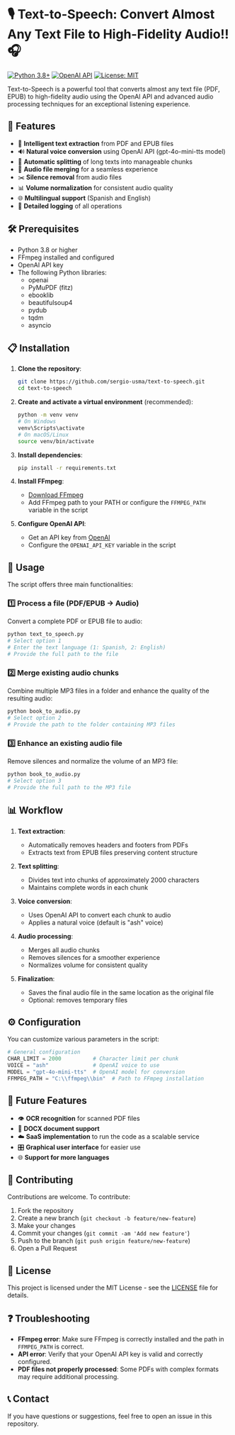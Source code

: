 # 🎙️ Text-to-Speech: Convert Almost Any Text File to High-Fidelity Audio!! 🎧

[![Python 3.8+](https://img.shields.io/badge/python-3.8+-blue.svg)](https://www.python.org/downloads/)
[![OpenAI API](https://img.shields.io/badge/OpenAI-API-green.svg)](https://openai.com/blog/openai-api)
[![License: MIT](https://img.shields.io/badge/License-MIT-yellow.svg)](https://opensource.org/licenses/MIT)

Text-to-Speech is a powerful tool that converts almost any text file (PDF, EPUB) to high-fidelity audio using the OpenAI API and advanced audio processing techniques for an exceptional listening experience.

## 🌟 Features

- 📄 **Intelligent text extraction** from PDF and EPUB files
- 🔊 **Natural voice conversion** using OpenAI API (gpt-4o-mini-tts model)
- 🧩 **Automatic splitting** of long texts into manageable chunks
- 🔄 **Audio file merging** for a seamless experience
- ✂️ **Silence removal** from audio files
- 📊 **Volume normalization** for consistent audio quality
- 🌐 **Multilingual support** (Spanish and English)
- 📝 **Detailed logging** of all operations

## 🛠️ Prerequisites

- Python 3.8 or higher
- FFmpeg installed and configured
- OpenAI API key
- The following Python libraries:
  - openai
  - PyMuPDF (fitz)
  - ebooklib
  - beautifulsoup4
  - pydub
  - tqdm
  - asyncio

## 📋 Installation

1. **Clone the repository**:
   ```bash
   git clone https://github.com/sergio-usma/text-to-speech.git
   cd text-to-speech
   ```

2. **Create and activate a virtual environment** (recommended):
   ```bash
   python -m venv venv
   # On Windows
   venv\Scripts\activate
   # On macOS/Linux
   source venv/bin/activate
   ```

3. **Install dependencies**:
   ```bash
   pip install -r requirements.txt
   ```

4. **Install FFmpeg**:
   - [Download FFmpeg](https://ffmpeg.org/download.html)
   - Add FFmpeg path to your PATH or configure the `FFMPEG_PATH` variable in the script

5. **Configure OpenAI API**:
   - Get an API key from [OpenAI](https://platform.openai.com/)
   - Configure the `OPENAI_API_KEY` variable in the script

## 🚀 Usage

The script offers three main functionalities:

### 1️⃣ Process a file (PDF/EPUB → Audio)

Convert a complete PDF or EPUB file to audio:

```bash
python text_to_speech.py
# Select option 1
# Enter the text language (1: Spanish, 2: English)
# Provide the full path to the file
```

### 2️⃣ Merge existing audio chunks

Combine multiple MP3 files in a folder and enhance the quality of the resulting audio:

```bash
python book_to_audio.py
# Select option 2
# Provide the path to the folder containing MP3 files
```

### 3️⃣ Enhance an existing audio file

Remove silences and normalize the volume of an MP3 file:

```bash
python book_to_audio.py
# Select option 3
# Provide the full path to the MP3 file
```

## 📊 Workflow

1. **Text extraction**:
   - Automatically removes headers and footers from PDFs
   - Extracts text from EPUB files preserving content structure

2. **Text splitting**:
   - Divides text into chunks of approximately 2000 characters
   - Maintains complete words in each chunk

3. **Voice conversion**:
   - Uses OpenAI API to convert each chunk to audio
   - Applies a natural voice (default is "ash" voice)

4. **Audio processing**:
   - Merges all audio chunks
   - Removes silences for a smoother experience
   - Normalizes volume for consistent quality

5. **Finalization**:
   - Saves the final audio file in the same location as the original file
   - Optional: removes temporary files

## ⚙️ Configuration

You can customize various parameters in the script:

```python
# General configuration
CHAR_LIMIT = 2000          # Character limit per chunk
VOICE = "ash"              # OpenAI voice to use
MODEL = "gpt-4o-mini-tts"  # OpenAI model for conversion
FFMPEG_PATH = "C:\\ffmpeg\\bin"  # Path to FFmpeg installation
```

## 🔮 Future Features

- 👁️ **OCR recognition** for scanned PDF files
- 📝 **DOCX document support**
- ☁️ **SaaS implementation** to run the code as a scalable service
- 🎛️ **Graphical user interface** for easier use
- 🌐 **Support for more languages**

## 🤝 Contributing

Contributions are welcome. To contribute:

1. Fork the repository
2. Create a new branch (`git checkout -b feature/new-feature`)
3. Make your changes
4. Commit your changes (`git commit -am 'Add new feature'`)
5. Push to the branch (`git push origin feature/new-feature`)
6. Open a Pull Request

## 📝 License

This project is licensed under the MIT License - see the [LICENSE](LICENSE) file for details.

## ❓ Troubleshooting

- **FFmpeg error**: Make sure FFmpeg is correctly installed and the path in `FFMPEG_PATH` is correct.
- **API error**: Verify that your OpenAI API key is valid and correctly configured.
- **PDF files not properly processed**: Some PDFs with complex formats may require additional processing.

## 📞 Contact

If you have questions or suggestions, feel free to open an issue in this repository.
